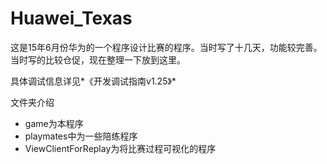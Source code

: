 # Huawei_Texas

这是15年6月份华为的一个程序设计比赛的程序。当时写了十几天，功能较完善。当时写的比较仓促，现在整理一下放到这里。

具体调试信息详见*《开发调试指南v1.25》*

文件夹介绍

* game为本程序
* playmates中为一些陪练程序
* ViewClientForReplay为将比赛过程可视化的程序
